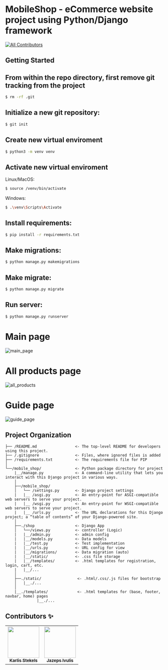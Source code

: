 MobileShop - eCommerce website project using Python/Django framework
====================================================================

[![All Contributors](https://img.shields.io/badge/all_contributors-2-blue.svg?style=flat-square)](#contributors-)

Getting Started
------------

## From within the repo directory, first remove git tracking from the project  

```bash
$ rm -rf .git
```

## Initialize a new git repository:
```bash
$ git init
```

## Create new virtual enviroment
```bash
$ python3 -m venv venv
```

## Activate new virtual enviroment

Linux/MacOS:
```bash
$ source /venv/bin/activate
```
Windows:
```bash
$ .\venv\Scripts\Activate
```

## Install requirements:
```bash
$ pip install -r requirements.txt
```

## Make migrations:
```bash
$ python manage.py makemigrations
```

## Make migrate:
```bash
$ python manage.py migrate
```

## Run server:
```bash
$ python manage.py runserver
```

# Main page
![main_page](https://user-images.githubusercontent.com/81860226/131236405-0b4dd1a1-4df3-44c2-a0df-7648cd3c029a.png)

# All products page
![all_products](https://user-images.githubusercontent.com/81860226/131236406-e7cfe433-03a7-4962-9b5a-1b4f99b4642e.png)

# Guide page
![guide_page](https://user-images.githubusercontent.com/81860226/131236409-bd2df78f-6175-484a-89d2-1a75c708ef44.png)



Project Organization
------------
   
    ├── /README.md                 <- The top-level README for developers using this project.
    ├── /.gitignore                <- Files, where ignored files is added
    ├── /requirements.txt          <- The requirements file for PIP
    │
    └──/mobile_shop/               <- Python package directory for project
        |__/manage.py              <- A command-line utility that lets you interact with this Django project in various ways.
        │
        ├──/mobile_shop/           
        │   └── /settings.py       <- Django project settings
        |   |__ /asgi.py           <- An entry-point for ASGI-compatible web servers to serve your project.
        |   |__ /wsgi.py           <- An entry-point for WSGI-compatible web servers to serve your project. 
        |   |__ /urls.py           <- The URL declarations for this Django project; a “table of contents” of your Django-powered site.
        │
        ├──./shop                  <- Django App
        │   └──/views.py           <- controller (Logic)
        |   |__/admin.py           <- admin config
        |   |__/models.py          <- Data models
        |   |__/test.py            <- Test implementation
        |   |__/urls.py            <- URL config for view
        |   |__/migrations/        <- Data migration (auto)
        |   |__/static/            <- .css file storage
        |   |__/templates/         <- .html templates for registration, login, cart, etc. 
        |   |__/...
        │
        ├──./static/                <- .html/.css/.js files for bootstrap
        │   |__./...
        │   
        |__./templates/             <- .html templates for (base, footer, navbar, home) pages
                  |__./...

    
## Contributors ✨

<table>
  <tr>
    <td align="center"><a href="https://github.com/kstekels"><img src="https://avatars.githubusercontent.com/u/31929901?v=4" width="100px;" alt=""/><br /><sub><b>Karlis Stekels</b>
      </sub>
      </a>
    </td>
    <td align="center"><a href="https://github.com/jaz3ps"><img src="https://avatars.githubusercontent.com/u/77325378?v=4" width="100px;" alt=""/><br /><sub><b>Jazeps Ivulis</b>
      </sub>
      </a>
    </td>
  </tr>
</table>
